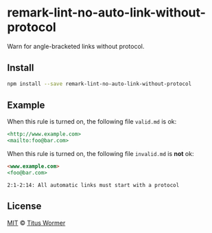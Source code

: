 <!--This file is generated-->

# remark-lint-no-auto-link-without-protocol

Warn for angle-bracketed links without protocol.

## Install

```sh
npm install --save remark-lint-no-auto-link-without-protocol
```

## Example

When this rule is turned on, the following file
`valid.md` is ok:

```markdown
<http://www.example.com>
<mailto:foo@bar.com>
```

When this rule is turned on, the following file
`invalid.md` is **not** ok:

```markdown
<www.example.com>
<foo@bar.com>
```

```text
2:1-2:14: All automatic links must start with a protocol
```

## License

[MIT](https://github.com/wooorm/remark-lint/blob/master/LICENSE) © [Titus Wormer](http://wooorm.com)

